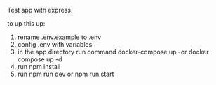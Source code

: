 Test app with express.

to up this up:
1. rename .env.example to .env
2. config .env with variables
3. in the app directory run command docker-compose up -or docker compose up -d
4. run npm install
5. run npm run dev or npm run start